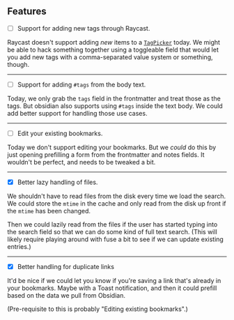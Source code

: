 ## Features

- [ ] Support for adding new tags through Raycast.

Raycast doesn't support adding _new_ items to a [`TagPicker`][tagpicker] today. We might
be able to hack something together using a toggleable field that would let you add new tags
with a comma-separated value system or something, though.

---

- [ ] Support for adding `#tags` from the body text.

Today, we only grab the `tags` field in the frontmatter and treat those as the tags.
But obsidian also supports using `#tags` inside the text body. We could add better support
for handling those use cases.

---

- [ ] Edit your existing bookmarks.

Today we don't support editing your bookmarks. But we _could_ do this by just opening
prefilling a form from the frontmatter and notes fields. It wouldn't be perfect, and
needs to be tweaked a bit.

[tagpicker]: https://developers.raycast.com/api-reference/user-interface/form#form.tagpicker

---

- [x] Better lazy handling of files.

We shouldn't have to read files from the disk every time we load the search. We could store
the `mtime` in the cache and only read from the disk up front if the `mtime` has been changed.

Then we could lazily read from the files if the user has started typing into the search field
so that we can do some kind of full text search. (This will likely require playing around with
fuse a bit to see if we can update existing entries.)

---

- [x] Better handling for duplicate links

It'd be nice if we could let you know if you're saving a link that's already in your
bookmarks. Maybe with a Toast notification, and then it could prefill based on the
data we pull from Obsidian.

(Pre-requisite to this is probably "Editing existing bookmarks".)
